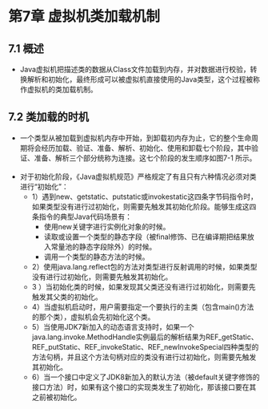# 第7章 虚拟机类加载机制

## 7.1 概述
- Java虚拟机把描述类的数据从Class文件加载到内存，并对数据进行校验，转换解析和初始化，最终形成可以被虚拟机直接使用的Java类型，这个过程被称作虚拟机的类加载机制。
 
## 7.2 类加载的时机
- 一个类型从被加载到虚拟机内存中开始，到卸载初内存为止，它的整个生命周期将会经历加载、验证、准备、解析、初始化、使用和卸载七个阶段，其中验证、准备、解析三个部分统称为连接。这七个阶段的发生顺序如图7-1 所示。
      
- 对于初始化阶段，《Java虚拟机规范》严格规定了有且只有六种情况必须对类进行“初始化”：
  - 1）遇到new、getstatic、putstatic或invokestatic这四条字节码指令时，如果类型没有进行过初始化，则需要先触发其初始化阶段。能够生成这四条指令的典型Java代码场景有：
    - 使用new关键字进行实例化对象的时候。
    - 读取或设置一个类型的静态字段（被final修饰、已在编译期把结果放入常量池的静态字段除外）的时候。
    - 调用一个类型的静态方法的时候。
  - 2）使用java.lang.reflect包的方法对类型进行反射调用的时候，如果类型没有进行过初始化，则需要先触发其初始化。
  - 3 ）当初始化类的时候，如果发现其父类还没有进行过初始化，则需要先触发其父类的初始化。
  - 4）当虚拟机启动时，用户需要指定一个要执行的主类（包含main()方法的那个类），虚拟机会先初始化这个类。
  - 5）当使用JDK7新加入的动态语言支持时，如果一个java.lang.invoke.MethodHandle实例最后的解析结果为REF_getStatic、REF_putStatic、REF_invokeStatic、REF_newInvokeSpecial四种类型的方法句柄，并且这个方法句柄对应的类没有进行过初始化，则需要先触发其初始化。
  - 6）当一个接口中定义了JDK8新加入的默认方法（被default关键字修饰的接口方法）时，如果有这个接口的实现类发生了初始化，那该接口要在其之前被初始化。
